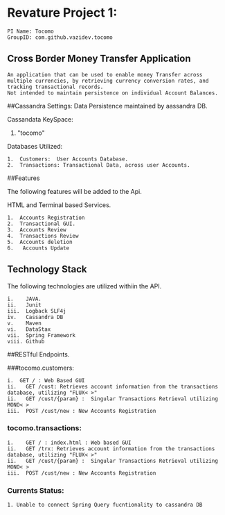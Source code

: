 # Revature Project 1:
    PI Name: Tocomo
    GroupID: com.github.vazidev.tocomo

## Cross Border Money Transfer Application
    An application that can be used to enable money Transfer across multiple currencies, by retrieving currency conversion rates, and tracking transactional records.
    Not intended to maintain persistence on individual Account Balances.




##Cassandra Settings:
Data Persistence maintained by aassandra DB.

Cassandata KeySpace:

1.  "tocomo"

Databases Utilized:

    1.  Customers:  User Accounts Database.
    2.  Transactions: Transactional Data, across user Accounts.

##Features

The following features will be added to the Api.

HTML and Terminal based Services.

    1.  Accounts Registration
    2.  Transactional GUI.
    3.  Accounts Review
    4.  Transactions Review
    5.  Accounts deletion
    6.   Accounts Update



## Technology Stack
The following technologies are utilized withiin the API.

    i.    JAVA.
    ii.   Junit
    iii.  Logback SLF4j
    iv.   Cassandra DB
    v.    Maven
    vi.   DataStax
    vii.  Spring Framework
    viii. Github

##RESTful Endpoints.

###tocomo.customers:

    i.  GET / : Web Based GUI
    ii.   GET /cust: Retrieves account information from the transactions database, utilizing "FLUX< >"
    ii.   GET /cust/{param} :  Singular Transactions Retrieval utilizing MONO< > 
    iii.  POST /cust/new : New Accounts Registration

### tocomo.transactions:
    i.    GET / : index.html : Web based GUI
    ii.   GET /trx: Retrieves account information from the transactions database, utilizing "FLUX< >" 
    ii.   GET /cust/{param} :  Singular Transactions Retrieval utilizing MONO< > 
    iii.  POST /cust/new : New Accounts Registration


### Currents Status:
    1. Unable to connect Spring Query fucntionality to cassandra DB